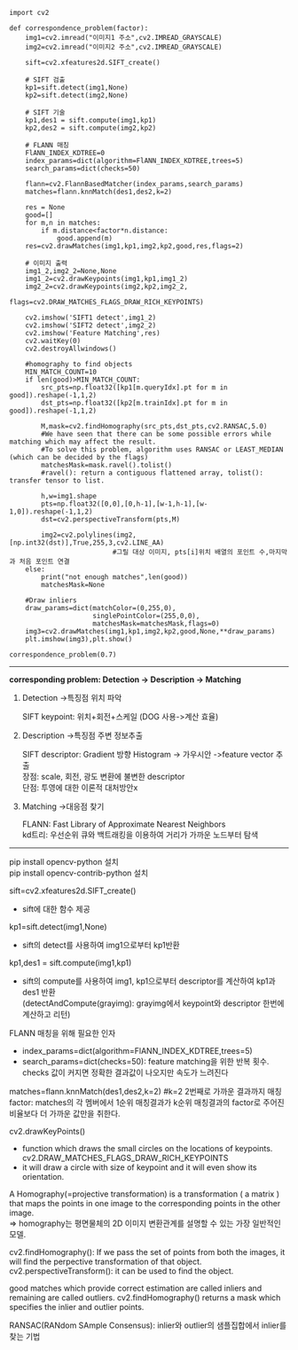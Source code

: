 ```
import cv2

def correspondence_problem(factor):
    img1=cv2.imread("이미지1 주소",cv2.IMREAD_GRAYSCALE)
    img2=cv2.imread("이미지2 주소",cv2.IMREAD_GRAYSCALE)
    
    sift=cv2.xfeatures2d.SIFT_create()

    # SIFT 검출 
    kp1=sift.detect(img1,None)
    kp2=sift.detect(img2,None)

    # SIFT 기술 
    kp1,des1 = sift.compute(img1,kp1) 
    kp2,des2 = sift.compute(img2,kp2)

    # FLANN 매칭
    FlANN_INDEX_KDTREE=0
    index_params=dict(algorithm=FlANN_INDEX_KDTREE,trees=5)
    search_params=dict(checks=50)

    flann=cv2.FlannBasedMatcher(index_params,search_params)
    matches=flann.knnMatch(des1,des2,k=2) 

    res = None
    good=[]
    for m,n in matches:
        if m.distance<factor*n.distance: 
            good.append(m)
    res=cv2.drawMatches(img1,kp1,img2,kp2,good,res,flags=2)
    
    # 이미지 출력
    img1_2,img2_2=None,None
    img1_2=cv2.drawKeypoints(img1,kp1,img1_2)
    img2_2=cv2.drawKeypoints(img2,kp2,img2_2,
                           flags=cv2.DRAW_MATCHES_FLAGS_DRAW_RICH_KEYPOINTS)
    
    cv2.imshow('SIFT1 detect',img1_2)
    cv2.imshow('SIFT2 detect',img2_2)
    cv2.imshow('Feature Matching',res)
    cv2.waitKey(0)
    cv2.destroyAllwindows()
    
    #homography to find objects
    MIN_MATCH_COUNT=10
    if len(good)>MIN_MATCH_COUNT:
        src_pts=np.float32([kp1[m.queryIdx].pt for m in good]).reshape(-1,1,2)
        dst_pts=np.float32([kp2[m.trainIdx].pt for m in good]).reshape(-1,1,2)

        M,mask=cv2.findHomography(src_pts,dst_pts,cv2.RANSAC,5.0)
        #We have seen that there can be some possible errors while matching which may affect the result. 
        #To solve this problem, algorithm uses RANSAC or LEAST_MEDIAN (which can be decided by the flags)  
        matchesMask=mask.ravel().tolist()
        #ravel(): return a contiguous flattened array, tolist(): transfer tensor to list.

        h,w=img1.shape
        pts=np.float32([0,0],[0,h-1],[w-1,h-1],[w-1,0]).reshape(-1,1,2)
        dst=cv2.perspectiveTransform(pts,M)

        img2=cv2.polylines(img2,[np.int32(dst)],True,255,3,cv2.LINE_AA)  
                          #그릴 대상 이미지, pts[i]위치 배열의 포인트 수,마지막과 처음 포인트 연결
    else:
        print("not enough matches",len(good))
        matchesMask=None
        
    #Draw inliers 
    draw_params=dict(matchColor=(0,255,0),
                     singlePointColor=(255,0,0),
                     matchesMask=matchesMask,flags=0)
    img3=cv2.drawMatches(img1,kp1,img2,kp2,good,None,**draw_params)
    plt.imshow(img3),plt.show()
    
correspondence_problem(0.7)
```    


---------------------------------------------------------------------------------------------------

__corresponding problem: Detection -> Description -> Matching__

1.	Detection ->특징점 위치 파악
  
    SIFT keypoint: 위치+회전+스케일 (DOG 사용->계산 효율)
    
2.	Description ->특징점 주변 정보추출

    SIFT descriptor: Gradient 방향 Histogram -> 가우시안 ->feature vector 추출  
        장점: scale, 회전, 광도 변환에 불변한 descriptor  
        단점: 투영에 대한 이론적 대처방안x  
   
3.	Matching ->대응점 찾기  

    FLANN: Fast Library of Approximate Nearest Neighbors  
        kd트리: 우선순위 큐와 백트래킹을 이용하여 거리가 가까운 노드부터 탐색

----------------------------------------------------------------------------------------------------

pip install opencv-python 설치  
pip install opencv-contrib-python 설치   

sift=cv2.xfeatures2d.SIFT_create()  
+ sift에 대한 함수 제공   

kp1=sift.detect(img1,None)   
+ sift의 detect를 사용하여 img1으로부터 kp1반환   

kp1,des1 = sift.compute(img1,kp1)    
+ sift의 compute를 사용하여 img1, kp1으로부터 descriptor를 계산하여 kp1과 des1 반환      
(detectAndCompute(grayimg): grayimg에서 keypoint와 descriptor 한번에 계산하고 리턴)  

FLANN 매칭을 위해 필요한 인자  
+ index_params=dict(algorithm=FlANN_INDEX_KDTREE,trees=5)  
+ search_params=dict(checks=50): feature matching을 위한 반복 횟수. checks 값이 커지면 정확한 결과값이 나오지만 속도가 느려진다     

matches=flann.knnMatch(des1,des2,k=2) #k=2 2번째로 가까운 결과까지 매칭    
factor: matches의 각 멤버에서 1순위 매칭결과가 k순위 매칭결과의 factor로 주어진 비율보다 더 가까운 값만을 취한다.  

cv2.drawKeyPoints()  
+ function which draws the small circles on the locations of keypoints.
cv2.DRAW_MATCHES_FLAGS_DRAW_RICH_KEYPOINTS  
+ it will draw a circle with size of keypoint and it will even show its orientation.

A Homography(=projective transformation) is a transformation ( a matrix ) that maps the points in one image to the corresponding points in the other image.      
=> homography는 평면물체의 2D 이미지 변환관계를 설명할 수 있는 가장 일반적인 모델.
  
cv2.findHomography(): If we pass the set of points from both the images, it will find the perpective transformation of that object.  
cv2.perspectiveTransform(): it can be used to find the object.   
   
good matches which provide correct estimation are called inliers and remaining are called outliers. cv2.findHomography() returns a mask which specifies the inlier and outlier points.  
  
RANSAC(RANdom SAmple Consensus): inlier와 outlier의 샘플집합에서 inlier를 찾는 기법 
